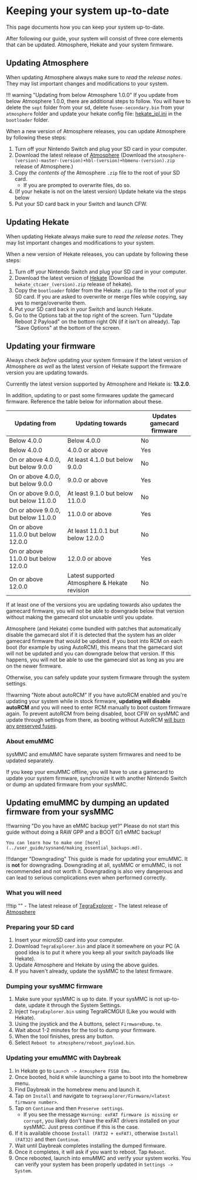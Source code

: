 # Keeping your system up-to-date

This page documents how you can keep your system up-to-date.

After following our guide, your system will consist of three core elements that can be updated. Atmosphere, Hekate and your system firmware.

## Updating Atmosphere

When updating Atmosphere always make sure to _read the release notes_. They may list important changes and modifications to your system.

!!! warning "Updating from below Atmosphere 1.0.0"
    If you update from below Atmosphere 1.0.0, there are additional steps to follow. You will have to delete the `sept` folder from your sd, delete `fusee-secondary.bin` from your `atmosphere` folder and update your hekate config file: <a href="../../files/emu/hekate_ipl.ini" download>hekate_ipl.ini</a> in the `bootloader` folder.

When a new version of Atmosphere releases, you can update Atmosphere by following these steps:


1. Turn off your Nintendo Switch and plug your SD card in your computer.
2. Download the latest release of <a href="https://github.com/Atmosphere-NX/Atmosphere/releases" target="_blank">Atmosphere</a> (Download the `atmosphere-(version)-master-(version)+hbl-(version)+hbmenu-(version).zip` release of Atmosphere.)
3. Copy *the contents of* the Atmosphere `.zip` file to the root of your SD card.
    - If you are prompted to overwrite files, do so.
4. (If your hekate is not on the latest version) Update hekate via the steps below
5. Put your SD card back in your Switch and launch CFW.

## Updating Hekate

When updating Hekate always make sure to _read the release notes_. They may list important changes and modifications to your system.

When a new version of Hekate releases, you can update by following these steps:

1. Turn off your Nintendo Switch and plug your SD card in your computer.
2. Download the latest version of <a href="https://github.com/CTCaer/Hekate/releases/" target="_blank">Hekate</a> (Download the `hekate_ctcaer_(version).zip` release of hekate).
3. Copy the `bootloader` folder from the Hekate `.zip` file to the root of your SD card. If you are asked to overwrite or merge files while copying, say yes to merge/overwrite them.
4. Put your SD card back in your Switch and launch Hekate.
5. Go to the Options tab at the top right of the screen. Turn "Update Reboot 2 Payload" on the bottom right ON (if it isn't on already). Tap "Save Options" at the bottom of the screen.

## Updating your firmware

Always check _before_ updating your system firmware if the latest version of Atmosphere _as well_ as the latest version of Hekate support the firmware version you are updating towards.

Currently the latest version supported by Atmosphere and Hekate is: **13.2.0**.

In addition, updating to or past some firmwares update the gamecard firmware. Reference the table below for information about these.

| Updating from                        | Updating towards                              | Updates gamecard firmware |
| ------------------------------------ | --------------------------------------------- | ------------------------- |
| Below 4.0.0                          | Below 4.0.0                                   | No                        |
| Below 4.0.0                          | 4.0.0 or above                                | Yes                       |
| On or above 4.0.0, but below 9.0.0   | At least 4.1.0 but below 9.0.0                | No                        |
| On or above 4.0.0, but below 9.0.0   | 9.0.0 or above                                | Yes                       |
| On or above 9.0.0, but below 11.0.0  | At least 9.1.0 but below 11.0.0               | No                        |
| On or above 9.0.0, but below 11.0.0  | 11.0.0 or above                               | Yes                       |
| On or above 11.0.0 but below 12.0.0  | At least 11.0.1 but below 12.0.0              | No                        |
| On or above 11.0.0 but below 12.0.0  | 12.0.0 or above                               | Yes                       |
| On or above 12.0.0                   | Latest supported Atmosphere & Hekate revision | No                        |

If at least one of the versions you are updating towards also updates the gamecard firmware, you will not be able to downgrade below that version without making the gamecard slot unusable until you update.

Atmosphere (and Hekate) come bundled with patches that automatically disable the gamecard slot if it is detected that the system has an older gamecard firmware that would be updated. If you boot into RCM on each boot (for example by using AutoRCM), this means that the gamecard slot will not be updated and you can downgrade below that version. If this happens, you will not be able to use the gamecard slot as long as you are on the newer firmware.

Otherwise, you can safely update your system firmware through the system settings.

!!!warning "Note about autoRCM"
    If you have autoRCM enabled and you're updating your system while in stock firmware, **updating will disable autoRCM** and you will need to enter RCM manually to boot custom firmware again.
    To prevent autoRCM from being disabled, boot CFW on sysMMC and update through settings from there, as booting without AutoRCM <ins>will burn any preserved fuses</ins>.

### About emuMMC

sysMMC and emuMMC have separate system firmwares and need to be updated separately.

If you keep your emuMMC offline, you will have to use a gamecard to update your system firmware, synchronize it with another Nintendo Switch or dump an updated firmware from your sysMMC.

## Updating emuMMC by dumping an updated firmware from your sysMMC

!!!warning "Do you have an eMMC backup yet?"
    Please do not start this guide without doing a RAW GPP and a BOOT 0/1 eMMC backup!

    You can learn how to make one [here](../user_guide/sysnand/making_essential_backups.md).

!!!danger "Downgrading"
    This guide is made for updating your emuMMC. It is **not** for downgrading. Downgrading at all, sysMMC or emuMMC, is not recommended and not worth it. Downgrading is also very dangerous and can lead to serious complications even when performed correctly.

### What you will need

!!!tip ""
    - The latest release of <a href="https://github.com/suchmememanyskill/TegraExplorer/releases" target="_blank">TegraExplorer</a>
    - The latest release of <a href="https://github.com/Atmosphere-NX/Atmosphere/releases" target="_blank">Atmosphere</a>

### Preparing your SD card

1. Insert your microSD card into your computer.
2. Download `TegraExplorer.bin` and place it somewhere on your PC (A good idea is to put it where you keep all your switch payloads like Hekate).
3. Update Atmosphere and Hekate by using the above guides.
4. If you haven't already, update the sysMMC to the latest firmware.

### Dumping your sysMMC firmware

1. Make sure your sysMMC is up to date. If your sysMMC is not up-to-date, update it through the System Settings.
2. Inject `TegraExplorer.bin` using TegraRCMGUI (Like you would with Hekate).
3. Using the joystick and the A buttons, select `FirmwareDump.te`.
4. Wait about 1-2 minutes for the tool to dump your firmware.
5. When the tool finishes, press any button.
6. Select `Reboot to atmosphere/reboot_payload.bin`.

### Updating your emuMMC with Daybreak

1. In Hekate go to `Launch -> Atmosphere FSS0 Emu`.
2. Once booted, hold `R` while launching a game to boot into the homebrew menu.
3. Find Daybreak in the homebrew menu and launch it.
4. Tap on `Install` and navigate to `tegraexplorer/Firmware/<latest firmware number>`.
5. Tap on `Continue` and then `Preserve settings`.
    - If you see the message `Warning: exFAT firmware is missing or corrupt`, you likely don't have the exFAT drivers installed on your sysMMC. Just press continue if this is the case.
6. If it is available choose `Install (FAT32 + exFAT)`, otherwise `Install (FAT32)` and then `Continue`.
7. Wait until Daybreak completes installing the dumped firmware.
8. Once it completes, it will ask if you want to reboot. Tap `Reboot`.
9. Once rebooted, launch into emuMMC and verify your system works. You can verify your system has been properly updated in `Settings -> System`.
